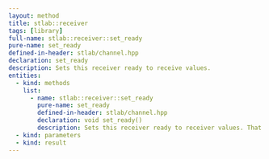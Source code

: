 ```yaml
---
layout: method
title: stlab::receiver
tags: [library]
full-name: stlab::receiver::set_ready
pure-name: set_ready
defined-in-header: stlab/channel.hpp 
declaration: set_ready
description: Sets this receiver ready to receive values.
entities:
  - kind: methods
    list:
      - name: stlab::receiver::set_ready
        pure-name: set_ready
        defined-in-header: stlab/channel.hpp 
        declaration: void set_ready()
        description: Sets this receiver ready to receiver values. That implies that no more downstream processes can be attached.
  - kind: parameters
  - kind: result
---
```

